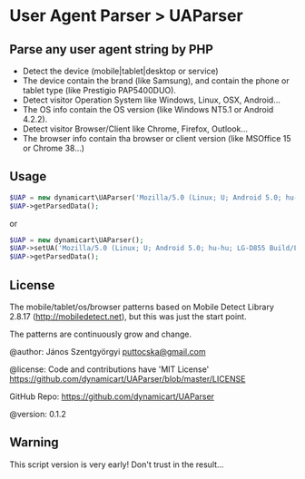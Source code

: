 User Agent Parser > UAParser
============================

## Parse any user agent string by PHP ##
- Detect the device (mobile|tablet|desktop or service)
- The device contain the brand (like Samsung), and contain the phone or tablet type (like Prestigio PAP5400DUO).
- Detect visitor Operation System like Windows, Linux, OSX, Android...
- The OS info contain the OS version (like Windows NT5.1 or Android 4.2.2).
- Detect visitor Browser/Client like Chrome, Firefox, Outlook...
- The browser info contain tha browser or client version (like MSOffice 15 or Chrome 38...)

## Usage ##
````php
$UAP = new dynamicart\UAParser('Mozilla/5.0 (Linux; U; Android 5.0; hu-hu; LG-D855 Build/LRX21R.A1421812393) AppleWebKit/534.30 (KHTML, like Gecko) Version/4.0 Mobile Safari/534.30');
$UAP->getParsedData();
````

or

````php
$UAP = new dynamicart\UAParser();
$UAP->setUA('Mozilla/5.0 (Linux; U; Android 5.0; hu-hu; LG-D855 Build/LRX21R.A1421812393) AppleWebKit/534.30 (KHTML, like Gecko) Version/4.0 Mobile Safari/534.30');
$UAP->getParsedData();
````

## License ##
The mobile/tablet/os/browser patterns based on Mobile Detect Library 2.8.17 (http://mobiledetect.net), but this was just the start point.

The patterns are continuously grow and change.

@author: János Szentgyörgyi <puttocska@gmail.com>

@license: Code and contributions have 'MIT License'
https://github.com/dynamicart/UAParser/blob/master/LICENSE

GitHub Repo: https://github.com/dynamicart/UAParser

@version: 0.1.2

## Warning ##
This script version is very early! Don't trust in the result...
